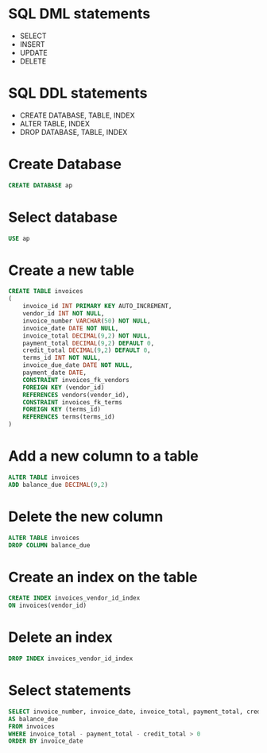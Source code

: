 # SQL DML statements

* SELECT
* INSERT
* UPDATE
* DELETE


# SQL DDL statements

* CREATE DATABASE, TABLE, INDEX
* ALTER TABLE, INDEX
* DROP DATABASE, TABLE, INDEX

# Create Database

``` sql
CREATE DATABASE ap 
```

# Select database
``` sql
USE ap
```

# Create a new table

``` sql
CREATE TABLE invoices
(
    invoice_id INT PRIMARY KEY AUTO_INCREMENT,
    vendor_id INT NOT NULL,
    invoice_number VARCHAR(50) NOT NULL,
    invoice_date DATE NOT NULL,
    invoice_total DECIMAL(9,2) NOT NULL,
    payment_total DECIMAL(9,2) DEFAULT 0,
    credit_total DECIMAL(9,2) DEFAULT 0,
    terms_id INT NOT NULL,
    invoice_due_date DATE NOT NULL,
    payment_date DATE,
    CONSTRAINT invoices_fk_vendors
    FOREIGN KEY (vendor_id)
    REFERENCES vendors(vendor_id),
    CONSTRAINT invoices_fk_terms
    FOREIGN KEY (terms_id)
    REFERENCES terms(terms_id)
)
```

# Add a new column to a table

``` sql
ALTER TABLE invoices
ADD balance_due DECIMAL(9,2)
```

# Delete the new column
``` sql
ALTER TABLE invoices
DROP COLUMN balance_due
```
# Create an index on the table

```sql
CREATE INDEX invoices_vendor_id_index
ON invoices(vendor_id)
```

# Delete an index
```sql
DROP INDEX invoices_vendor_id_index
``` 

# Select statements
```sql
SELECT invoice_number, invoice_date, invoice_total, payment_total, credit_total, invoice_total - payment_total - credit_total 
AS balance_due
FROM invoices
WHERE invoice_total - payment_total - credit_total > 0
ORDER BY invoice_date
```